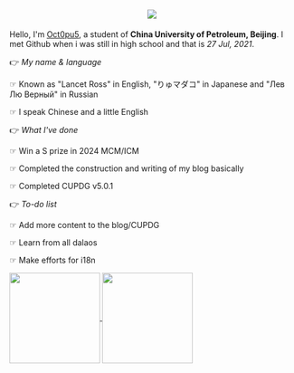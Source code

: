 <h1 align="center">
    <img src="https://readme-typing-svg.herokuapp.com/?font=Righteous&size=35&center=true&vCenter=true&width=500&height=70&duration=4000&lines=Ello+my+friends+👋+I'm+Oct0pu5;" />
</h1>

Hello, I'm [Oct0pu5](https://Oct0pu5.cn/), a student of **China University of Petroleum, Beijing**. I met Github when i was still in high school and that is _27 Jul, 2021_.

👉 _My name & language_

☞ Known as "Lancet Ross" in English, "りゅマダコ" in Japanese and "Лев Лю Верный" in Russian

☞ I speak Chinese and a little English

👉 _What I've done_

☞ Win a S prize in 2024 MCM/ICM

☞ Completed the construction and writing of my blog basically

☞ Completed CUPDG v5.0.1

👉 _To-do list_

☞ Add more content to the blog/CUPDG

☞ Learn from all dalaos

☞ Make efforts for i18n

<a href="https://github.com/anuraghazra/github-readme-stats">
  <img height=160 align="center" src="https://github-readme-stats.vercel.app/api?username=octopus058&count_private=true&theme=swift&show_icons=true" />
</a>
<a href="https://github.com/anuraghazra/convoychat">
  <img height=160 align="center" src="https://github-readme-stats.vercel.app/api/top-langs/?username=octopus058&layout=compact&card_width=310" />
</a>
